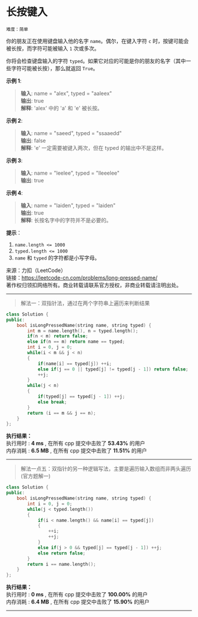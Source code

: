 # 长按键入 #  
`难度：简单` 

你的朋友正在使用键盘输入他的名字 `name`。偶尔，在键入字符 `c` 时，按键可能会被长按，而字符可能被输入 `1` 次或多次。  

你将会检查键盘输入的字符 `typed`。如果它对应的可能是你的朋友的名字（其中一些字符可能被长按），那么就返回 `True`。  

**示例 1**:  
>**输入**: name = "alex", typed = "aaleex"  
>**输出**: true  
>**解释**: 'alex' 中的 'a' 和 'e' 被长按。  

**示例 2**:  
>**输入**: name = "saeed", typed = "ssaaedd"  
>**输出**: false  
>**解释**: 'e' 一定需要被键入两次，但在 typed 的输出中不是这样。  

**示例 3**:  
>**输入**: name = "leelee", typed = "lleeelee"  
>**输出**: true  

**示例 4**:  
>**输入**: name = "laiden", typed = "laiden"  
>**输出**: true  
>**解释**: 长按名字中的字符并不是必要的。  

**提示**：  
1. `name.length <= 1000`  
2. `typed.length <= 1000`  
3. `name` 和 `typed` 的字符都是小写字母。  

来源：力扣（LeetCode）  
链接：https://leetcode-cn.com/problems/long-pressed-name/  
著作权归领扣网络所有。商业转载请联系官方授权，非商业转载请注明出处。  

---  
>解法一：双指针法，通过在两个字符串上遍历来判断结果  

```C++  
class Solution {
public:
    bool isLongPressedName(string name, string typed) {
        int m = name.length(), n = typed.length();
        if(n < m) return false;
        else if(n == m) return name == typed;
        int i = 0, j = 0;
        while(i < m && j < n)
        {
            if(name[i] == typed[j]) ++i;
            else if(j == 0 || typed[j] != typed[j - 1]) return false;
            ++j;
        }
        while(j < n)
        {
            if(typed[j] == typed[j - 1]) ++j;
            else break;
        }
        return (i == m && j == n);
    }
};
```  

**执行结果：**  
执行用时 : **4 ms** , 在所有 cpp 提交中击败了 **53.43%** 的用户  
内存消耗 : **6.5 MB** , 在所有 cpp 提交中击败了 **11.51%** 的用户  

---  
>解法一点五：双指针的另一种逻辑写法，主要是遍历输入数组而非两头遍历 (官方题解一)  

```C++  
class Solution {
public:
    bool isLongPressedName(string name, string typed) {
        int i = 0, j = 0;
        while(j < typed.length())
        {
            if(i < name.length() && name[i] == typed[j])
            {
                ++i;
                ++j;
            }
            else if(j > 0 && typed[j] == typed[j - 1]) ++j;
            else return false;
        }
        return i == name.length();
    }
};
```  

**执行结果：**  
执行用时 : **0 ms** , 在所有 cpp 提交中击败了 **100.00%** 的用户  
内存消耗 : **6.4 MB** , 在所有 cpp 提交中击败了 **15.90%** 的用户  

---  